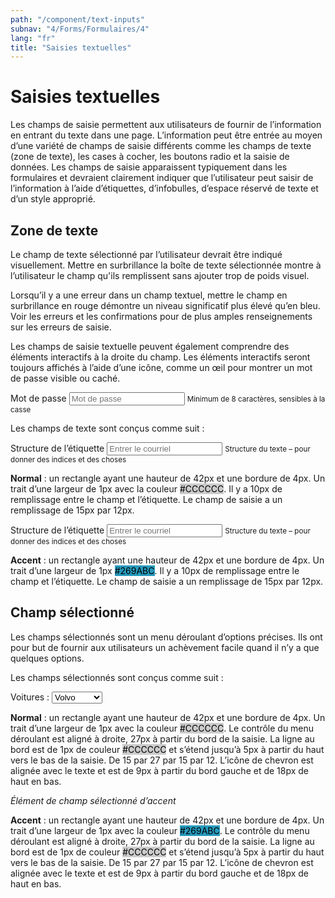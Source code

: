 ```yaml
---
path: "/component/text-inputs"
subnav: "4/Forms/Formulaires/4"
lang: "fr"
title: "Saisies textuelles"
---
```


<helmet>
<title> Saisies textuelles - Système de conception Aurora </title>
</helmet>

# Saisies textuelles

Les champs de saisie permettent aux utilisateurs de fournir de l’information en entrant du texte dans une page. L’information peut être entrée au moyen d’une variété de champs de saisie différents comme les champs de texte (zone de texte), les cases à cocher, les boutons radio et la saisie de données. Les champs de saisie apparaissent typiquement dans les formulaires et devraient clairement indiquer que l’utilisateur peut saisir de l’information à l’aide d’étiquettes, d’infobulles, d’espace réservé de texte et d’un style approprié.

## Zone de texte

Le champ de texte sélectionné par l’utilisateur devrait être indiqué visuellement. Mettre en surbrillance la boîte de texte sélectionnée montre à l’utilisateur le champ qu'ils remplissent sans ajouter trop de poids visuel.

Lorsqu’il y a une erreur dans un champ textuel, mettre le champ en surbrillance en rouge démontre un niveau significatif plus élevé qu’en bleu. Voir les erreurs et les confirmations pour de plus amples renseignements sur les erreurs de saisie.

Les champs de saisie textuelle peuvent également comprendre des éléments interactifs à la droite du champ. Les éléments interactifs seront toujours affichés à l’aide d’une icône, comme un œil pour montrer un mot de passe visible ou caché.

<label for="exampleInputPassword1">Mot de passe</label>
<input type="password" class="form-control" aria-describedby="Password1Error" id="exampleInputPassword1" placeholder="Mot de passe">
<small id="Password1Error" class="form-text text-muted">Minimum de 8 caractères, sensibles à la casse</small>


<codeblock html='
    <label for="exampleInputPassword1">Mot de passe</label>
    <input type="password" class="form-control" aria-describedby="Password1Error" id="exampleInputPassword1" placeholder="Mot de passe">
    <small id="Password1Error" class="form-text text-muted">Minimum de 8 caractères, sensibles à la casse</small>
' react='
' />

Les champs de texte sont conçus comme suit :

<label for="exampleInputEmail1">Structure de l’étiquette</label>
<input type="email" class="form-control" id="exampleInputEmail1"
        aria-describedby="emailHelp"
        placeholder="Entrer le courriel">
<small id="emailHelp" class="form-text text-muted">Structure du texte – pour donner des indices et des choses</small>

<codeblock html='
    <label for="exampleInputEmail1">Structure de l’étiquette</label>
    <input type="email" class="form-control" id="exampleInputEmail1"
            aria-describedby="emailHelp"
            placeholder="Entrer le courriel">
    <small id="emailHelp" class="form-text text-muted">Structure du texte – pour donner des indices et des choses</small>
' react='
' />

**Normal** : un rectangle ayant une hauteur de 42px et une bordure de 4px. Un trait d’une largeur de 1px avec la couleur <badge style="background-color: #CCCCCC;color:black;">#CCCCCC</badge>. Il y a 10px de remplissage entre le champ et l’étiquette. Le champ de saisie a un remplissage de 15px par 12px.

<label for="exampleInputEmail2">Structure de l’étiquette</label>
<input type="email" class="form-control" id="exampleInputEmail2"
        aria-describedby="emailHelp"
        placeholder="Entrer le courriel">
<small id="emailHelp" class="form-text text-muted">Structure du texte – pour donner des indices et des choses</small>

<codeblock html='
    <label for="exampleInputEmail2">Structure de l’étiquette</label>
    <input type="email" class="form-control" id="exampleInputEmail2"
            aria-describedby="emailHelp"
            placeholder="Entrer le courriel">
    <small id="emailHelp" class="form-text text-muted">Structure du texte – pour donner des indices et des choses</small>
' react='
' />

**Accent** : un rectangle ayant une hauteur de 42px et une bordure de 4px. Un trait d’une largeur de 1px <badge style="background-color: #269ABC;color:black;">#269ABC</badge>. Il y a 10px de remplissage entre le champ et l’étiquette. Le champ de saisie a un remplissage de 15px par 12px.

## Champ sélectionné

Les champs sélectionnés sont un menu déroulant d’options précises. Ils ont pour but de fournir aux utilisateurs un achèvement facile quand il n’y a que quelques options.

Les champs sélectionnés sont conçus comme suit :

<div class="mt-2">
    <label for="carSelect">Voitures :</label>
    <select id="carSelect" class="form-control">
    <option value="volvo">Volvo</option>
    <option value="saab">Saab</option>
    <option value="mercedes">Mercedes</option>
    <option value="audi">Audi</option>
    </select>
</div>

<codeblock html='
    <div class="mt-2">
        <label for="carSelect">Voitures :</label>
        <select id="carSelect" class="form-control">
        <option value="volvo">Volvo</option>
        <option value="saab">Saab</option>
        <option value="mercedes">Mercedes</option>
        <option value="audi">Audi</option>
        </select>
    </div>
' react='' />

**Normal** : un rectangle ayant une hauteur de 42px et une bordure de 4px. Un trait d’une largeur de 1px avec la couleur <badge style="background-color: #CCCCCC;color:black;">#CCCCCC</badge>. Le contrôle du menu déroulant est aligné à droite, 27px à partir du bord de la saisie. La ligne au bord est de 1px de couleur <badge style="background-color: #CCCCCC;color:black;">#CCCCCC</badge> et s’étend jusqu’à 5px à partir du haut vers le bas de la saisie. De 15 par 27 par 15 par 12. L’icône de chevron est alignée avec le texte et est de 9px à partir du bord gauche et de 18px de haut en bas.

*Élément de champ sélectionné d’accent*

**Accent** : un rectangle ayant une hauteur de 42px et une bordure de 4px. Un trait d’une largeur de 1px avec la couleur <badge style="background-color: #269ABC;color:black;">#269ABC</badge>. Le contrôle du menu déroulant est aligné à droite, 27px à partir du bord de la saisie. La ligne au bord est de 1px de couleur <badge style="background-color: #CCCCCC;color:black;">#CCCCCC</badge> et s’étend jusqu’à 5px à partir du haut vers le bas de la saisie. De 15 par 27 par 15 par 12. L’icône de chevron est alignée avec le texte et est de 9px à partir du bord gauche et de 18px de haut en bas.
